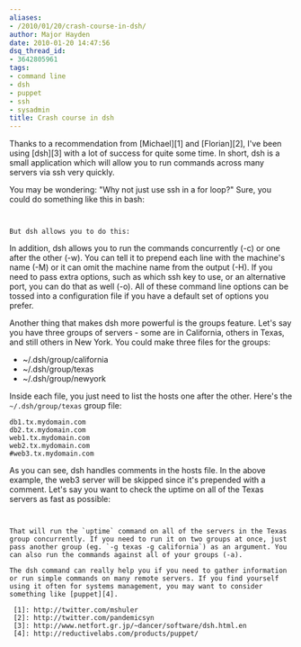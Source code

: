 ```yaml
---
aliases:
- /2010/01/20/crash-course-in-dsh/
author: Major Hayden
date: 2010-01-20 14:47:56
dsq_thread_id:
- 3642805961
tags:
- command line
- dsh
- puppet
- ssh
- sysadmin
title: Crash course in dsh
---
```


Thanks to a recommendation from [Michael][1] and [Florian][2], I've been using [dsh][3] with a lot of success for quite some time. In short, dsh is a small application which will allow you to run commands across many servers via ssh very quickly.

You may be wondering: "Why not just use ssh in a for loop?" Sure, you could do something like this in bash:

```


But dsh allows you to do this:

```


In addition, dsh allows you to run the commands concurrently (-c) or one after the other (-w). You can tell it to prepend each line with the machine's name (-M) or it can omit the machine name from the output (-H). If you need to pass extra options, such as which ssh key to use, or an alternative port, you can do that as well (-o). All of these command line options can be tossed into a configuration file if you have a default set of options you prefer.

Another thing that makes dsh more powerful is the groups feature. Let's say you have three groups of servers - some are in California, others in Texas, and still others in New York. You could make three files for the groups:

  * ~/.dsh/group/california
  * ~/.dsh/group/texas
  * ~/.dsh/group/newyork

Inside each file, you just need to list the hosts one after the other. Here's the `~/.dsh/group/texas` group file:

```
db1.tx.mydomain.com
db2.tx.mydomain.com
web1.tx.mydomain.com
web2.tx.mydomain.com
#web3.tx.mydomain.com
```


As you can see, dsh handles comments in the hosts file. In the above example, the web3 server will be skipped since it's prepended with a comment. Let's say you want to check the uptime on all of the Texas servers as fast as possible:

```


That will run the `uptime` command on all of the servers in the Texas group concurrently. If you need to run it on two groups at once, just pass another group (eg. `-g texas -g california`) as an argument. You can also run the commands against all of your groups (-a).

The dsh command can really help you if you need to gather information or run simple commands on many remote servers. If you find yourself using it often for systems management, you may want to consider something like [puppet][4].

 [1]: http://twitter.com/mshuler
 [2]: http://twitter.com/pandemicsyn
 [3]: http://www.netfort.gr.jp/~dancer/software/dsh.html.en
 [4]: http://reductivelabs.com/products/puppet/